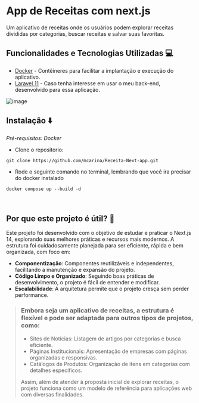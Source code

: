 #  App de Receitas com next.js

Um aplicativo de receitas onde os usuários podem explorar receitas divididas por categorias, buscar receitas e salvar suas favoritas.

## Funcionalidades e Tecnologias Utilizadas 💻
- [Docker](https://www.docker.com/) - Contêineres para facilitar a implantação e execução do aplicativo.
- [Laravel 11](https://github.com/mcarina/Receitas-Next-Backend-Laravel) - Caso tenha interesse em usar o meu back-end, desenvolvido para essa aplicação.

![image](https://github.com/user-attachments/assets/a3ca35df-7a3e-4b8d-8691-494c0a0fd37f)


## Instalação ⬇️
_Pré-requisitos: Docker_

- Clone o repositorio:

```
git clone https://github.com/mcarina/Receita-Next-app.git
```
- Rode o seguinte comando no terminal, lembrando que você ira precisar do docker instalado

```
docker compose up --build -d
```

<br>

## Por que este projeto é útil? 🚀

Este projeto foi desenvolvido com o objetivo de estudar e praticar o Next.js 14, explorando suas melhores práticas e recursos mais modernos. A estrutura foi cuidadosamente planejada para ser eficiente, rápida e bem organizada, com foco em:

- **Componentização**: Componentes reutilizáveis e independentes, facilitando a manutenção e expansão do projeto.
- **Código Limpo e Organizado**: Seguindo boas práticas de desenvolvimento, o projeto é fácil de entender e modificar.
- **Escalabilidade**: A arquitetura permite que o projeto cresça sem perder performance.

> ### Embora seja um aplicativo de receitas, a estrutura é flexível e pode ser adaptada para outros tipos de projetos, como:
>
> - Sites de Notícias: Listagem de artigos por categorias e busca eficiente.
> - Páginas Institucionais: Apresentação de empresas com páginas organizadas e responsivas.
> - Catálogos de Produtos: Organização de itens em categorias com detalhes específicos.
>
> Assim, além de atender à proposta inicial de explorar receitas, o projeto funciona como um modelo de referência para aplicações web com diversas finalidades.

<br>
